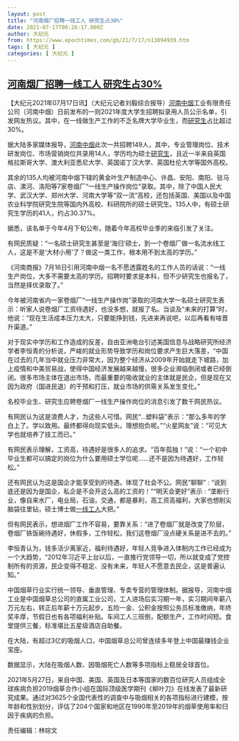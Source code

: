 ```yaml
---
layout: post
title: "河南烟厂招聘一线工人 研究生占30%"
date: 2021-07-17T06:26:17.000Z
author: 大纪元
from: https://www.epochtimes.com/gb/21/7/17/n13094939.htm
tags: [ 大纪元 ]
categories: [ 大纪元 ]
---
```

<!--1626503177000-->
[河南烟厂招聘一线工人 研究生占30%](https://www.epochtimes.com/gb/21/7/17/n13094939.htm)
------

<div>
<p>【大纪元2021年07月17日讯】（大纪元记者刘毅综合报导）<a href="https://www.epochtimes.com/gb/tag/%E6%B2%B3%E5%8D%97%E4%B8%AD%E7%83%9F.html">河南中烟</a>工业有限责任公司（河南中烟）日前发布的一则2021年度大学生招聘拟录用人员公示名单，引发网友热议。其中，在一线做生产工作的不乏名牌大学毕业生，而<a href="https://www.epochtimes.com/gb/tag/%E7%A0%94%E7%A9%B6%E7%94%9F.html">研究生</a>占比超过30%。</p><p>据大陆多家媒体报导，<a href="https://www.epochtimes.com/gb/tag/%E6%B2%B3%E5%8D%97%E4%B8%AD%E7%83%9F.html">河南中烟</a>此次一共招聘149人，其中，专业管理岗位、技术研发岗位、市场营销岗位共录用14人，学历均为硕士<a href="https://www.epochtimes.com/gb/tag/%E7%A0%94%E7%A9%B6%E7%94%9F.html">研究生</a>，且近一半来自英国格拉斯哥大学、澳大利亚悉尼大学、英国诺丁汉大学、英国杜伦大学等国外高校。</p><p>其余的135人均被河南中烟下辖的黄金叶生产制造中心、许昌、安阳、南阳、驻马店、漯河、洛阳等7家卷烟厂“一线生产操作岗位”录取。其中，除了中国人民大学、武汉大学、郑州大学、河南大学等“双一流”高校，还包括英国、美国以及中国农业科学院研究生院等国内外高校、科研院所的硕士研究生。135人中，有硕士研究生学历的41人，约占30.37%。</p><p>据悉，该名单于今年4月下旬公布，随着今年高校毕业季的来临引发了关注。</p><p>有网民质疑：“一名硕士研究生甚至是‘海归’硕士，到一个卷烟厂做一名流水线工人，这是不是‘大材小用’了？做这一类工作，根本用不到太高的学历。”</p><p>《河南商报》7月16日引用河南中烟一名不愿透露姓名的工作人员的话说：“一线生产岗位，大多不需要太高的学历。招聘时要求是本科，但不少研究生也报名了，当然是择优录取了。”</p><p>今年被河南省内一家卷烟厂“一线生产操作岗”录取的河南大学一名硕士研究生表示：听家人说卷烟厂工资待遇好，也没多想，就报了名。当谈及“未来的打算”时，他说：“现在生活成本压力太大，只要能挣到钱，先进来再说吧，以后再看有啥晋升渠道。”</p><p>对于现实中学历和工作造成的反差，自由亚洲电台引述美国信息与战略研究所经济学者李恒青的分析说，严峻的就业形势导致学历和岗位要求产生巨大落差，“中国在过去的几年当中就业压力非常大，因为整个经济从2009年开始就走下坡路，加上疫情和中美贸易战，使得中国经济发展越来越慢，很多企业濒临倒闭或者已经倒闭。很多市场主体在退出市场，而最重要的吸收就业的主体就是民企，但是现在又因为政府（国进民退）的干预和打压，就业市场的供需关系发生变化。”</p><p>名校毕业生、研究生应聘卷烟厂一线生产操作岗位的消息引发了数千网民热议。</p><p>有网民认为这是浪费人才，为这些人可惜。网民“…塑料袋”表示：“那么多年的学白上了。学以致用。最终都得向现实低头。理想抱负呢。”“火星网友”说：“可见大学也就培养了技工而已。”</p><p>有网民表示理解，工资高，待遇好是很多人的追求。“百年孤独！”说：“一个初中毕业生都可以搞定的岗位为什么要用硕士学位呢……还不是因为待遇好，工作轻松。”</p><p>还有网民认为这是国企才能享受到的待遇，体现了社会不公。网民“聊聊” : “说到底还是因为是国企，私企是不会开这么高的工资的！”“明天会更好”表示 : “垄断行业，像自来水厂，电业局，石油，交通，都是暴利，高工资高福利，大家也想削尖脑袋往里钻，硕士博士做<a href="https://www.epochtimes.com/gb/tag/%E4%B8%80%E7%BA%BF%E5%B7%A5%E4%BA%BA.html">一线工人</a>大把。”</p><p>但有网民表示，想进烟厂工作不容易，要靠关系：“进了卷烟厂就是改变了阶层，卷烟厂铁饭碗待遇好，休假多，工作轻松，我们这卷烟厂没点硬关系是进不去的。”</p><p>李恒青认为，钱多活少离家近，福利待遇好，年轻人竞争进入体制内工作已经成为一个大趋势，“2012年习近平上台以后，一直推行党领导一切，所以就变成了党控制所有的资源，民企变得不稳定、没有未来，年轻人不愿意去民企，这是普遍认知。”</p><p>中国烟草行业实行统一领导、垂直管理、专卖专营的管理体制。据报导，河南中烟工业是中国烟草总公司的直属工业公司，工人进场后实习期一年，实习期间年薪八万元左右，转正后年薪十万元起步。五险一金、公积金按照公务员标准缴纳，年终奖丰厚，节假日也有各项福利补贴。车间工人三班倒，配额生产，工作时间短。食堂提供三餐，标准堪比五星级酒店自助餐。</p><p>在大陆，有超过3亿的吸烟人口，中国烟草总公司曾连续多年登上中国最赚钱企业宝座。</p><p>数据显示，大陆在吸烟人数、因吸烟死亡人数等多项指标上稳居全球首位。</p><p>2021年5月27日，来自中国、美国、英国及日本等国家的数百位研究人员组成全球疾病负担2019烟草合作小组在国际顶级医学期刊《柳叶刀》在线发表了最新研究成果。通过对3625个全国代表性的调查中与吸烟相关的各项指标进行建模，按年龄和性别划分，评估了204个国家和地区在1990年至2019年的烟草使用率和归因于疾病的负担。</p><p>责任编辑：林琮文</p>
</div>
